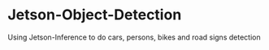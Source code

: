 # Jetson-Object-Detection
Using Jetson-Inference to do cars, persons, bikes and road signs detection
